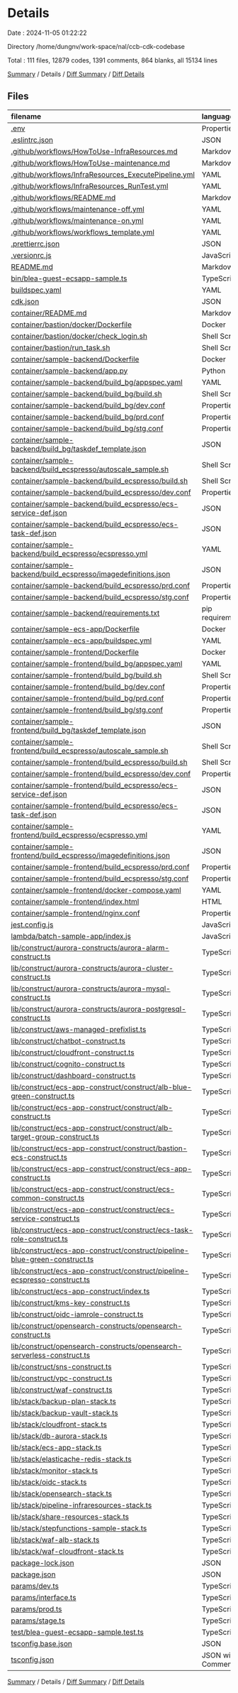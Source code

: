 # Details

Date : 2024-11-05 01:22:22

Directory /home/dungnv/work-space/nal/ccb-cdk-codebase

Total : 111 files,  12879 codes, 1391 comments, 864 blanks, all 15134 lines

[Summary](results.md) / Details / [Diff Summary](diff.md) / [Diff Details](diff-details.md)

## Files
| filename | language | code | comment | blank | total |
| :--- | :--- | ---: | ---: | ---: | ---: |
| [.env](/.env) | Properties | 2 | 0 | 1 | 3 |
| [.eslintrc.json](/.eslintrc.json) | JSON | 11 | 0 | 1 | 12 |
| [.github/workflows/HowToUse-InfraResources.md](/.github/workflows/HowToUse-InfraResources.md) | Markdown | 52 | 0 | 23 | 75 |
| [.github/workflows/HowToUse-maintenance.md](/.github/workflows/HowToUse-maintenance.md) | Markdown | 32 | 0 | 17 | 49 |
| [.github/workflows/InfraResources_ExecutePipeline.yml](/.github/workflows/InfraResources_ExecutePipeline.yml) | YAML | 33 | 0 | 5 | 38 |
| [.github/workflows/InfraResources_RunTest.yml](/.github/workflows/InfraResources_RunTest.yml) | YAML | 21 | 3 | 6 | 30 |
| [.github/workflows/README.md](/.github/workflows/README.md) | Markdown | 56 | 0 | 25 | 81 |
| [.github/workflows/maintenance-off.yml](/.github/workflows/maintenance-off.yml) | YAML | 51 | 5 | 12 | 68 |
| [.github/workflows/maintenance-on.yml](/.github/workflows/maintenance-on.yml) | YAML | 51 | 5 | 12 | 68 |
| [.github/workflows/workflows_template.yml](/.github/workflows/workflows_template.yml) | YAML | 19 | 21 | 10 | 50 |
| [.prettierrc.json](/.prettierrc.json) | JSON | 7 | 0 | 1 | 8 |
| [.versionrc.js](/.versionrc.js) | JavaScript | 11 | 0 | 1 | 12 |
| [README.md](/README.md) | Markdown | 2 | 0 | 2 | 4 |
| [bin/blea-guest-ecsapp-sample.ts](/bin/blea-guest-ecsapp-sample.ts) | TypeScript | 152 | 70 | 32 | 254 |
| [buildspec.yaml](/buildspec.yaml) | YAML | 16 | 4 | 2 | 22 |
| [cdk.json](/cdk.json) | JSON | 6 | 0 | 1 | 7 |
| [container/README.md](/container/README.md) | Markdown | 60 | 0 | 8 | 68 |
| [container/bastion/docker/Dockerfile](/container/bastion/docker/Dockerfile) | Docker | 9 | 1 | 5 | 15 |
| [container/bastion/docker/check_login.sh](/container/bastion/docker/check_login.sh) | Shell Script | 15 | 1 | 3 | 19 |
| [container/bastion/run_task.sh](/container/bastion/run_task.sh) | Shell Script | 54 | 7 | 12 | 73 |
| [container/sample-backend/Dockerfile](/container/sample-backend/Dockerfile) | Docker | 10 | 0 | 8 | 18 |
| [container/sample-backend/app.py](/container/sample-backend/app.py) | Python | 7 | 0 | 4 | 11 |
| [container/sample-backend/build_bg/appspec.yaml](/container/sample-backend/build_bg/appspec.yaml) | YAML | 9 | 0 | 1 | 10 |
| [container/sample-backend/build_bg/build.sh](/container/sample-backend/build_bg/build.sh) | Shell Script | 87 | 14 | 14 | 115 |
| [container/sample-backend/build_bg/dev.conf](/container/sample-backend/build_bg/dev.conf) | Properties | 3 | 1 | 0 | 4 |
| [container/sample-backend/build_bg/prd.conf](/container/sample-backend/build_bg/prd.conf) | Properties | 3 | 1 | 0 | 4 |
| [container/sample-backend/build_bg/stg.conf](/container/sample-backend/build_bg/stg.conf) | Properties | 3 | 1 | 0 | 4 |
| [container/sample-backend/build_bg/taskdef_template.json](/container/sample-backend/build_bg/taskdef_template.json) | JSON | 22 | 0 | 1 | 23 |
| [container/sample-backend/build_ecspresso/autoscale_sample.sh](/container/sample-backend/build_ecspresso/autoscale_sample.sh) | Shell Script | 9 | 1 | 2 | 12 |
| [container/sample-backend/build_ecspresso/build.sh](/container/sample-backend/build_ecspresso/build.sh) | Shell Script | 74 | 14 | 14 | 102 |
| [container/sample-backend/build_ecspresso/dev.conf](/container/sample-backend/build_ecspresso/dev.conf) | Properties | 6 | 2 | 1 | 9 |
| [container/sample-backend/build_ecspresso/ecs-service-def.json](/container/sample-backend/build_ecspresso/ecs-service-def.json) | JSON | 59 | 0 | 1 | 60 |
| [container/sample-backend/build_ecspresso/ecs-task-def.json](/container/sample-backend/build_ecspresso/ecs-task-def.json) | JSON | 36 | 0 | 1 | 37 |
| [container/sample-backend/build_ecspresso/ecspresso.yml](/container/sample-backend/build_ecspresso/ecspresso.yml) | YAML | 6 | 0 | 1 | 7 |
| [container/sample-backend/build_ecspresso/imagedefinitions.json](/container/sample-backend/build_ecspresso/imagedefinitions.json) | JSON | 6 | 0 | 1 | 7 |
| [container/sample-backend/build_ecspresso/prd.conf](/container/sample-backend/build_ecspresso/prd.conf) | Properties | 6 | 2 | 1 | 9 |
| [container/sample-backend/build_ecspresso/stg.conf](/container/sample-backend/build_ecspresso/stg.conf) | Properties | 6 | 2 | 1 | 9 |
| [container/sample-backend/requirements.txt](/container/sample-backend/requirements.txt) | pip requirements | 1 | 0 | 0 | 1 |
| [container/sample-ecs-app/Dockerfile](/container/sample-ecs-app/Dockerfile) | Docker | 1 | 0 | 1 | 2 |
| [container/sample-ecs-app/buildspec.yml](/container/sample-ecs-app/buildspec.yml) | YAML | 17 | 0 | 2 | 19 |
| [container/sample-frontend/Dockerfile](/container/sample-frontend/Dockerfile) | Docker | 5 | 2 | 4 | 11 |
| [container/sample-frontend/build_bg/appspec.yaml](/container/sample-frontend/build_bg/appspec.yaml) | YAML | 9 | 0 | 1 | 10 |
| [container/sample-frontend/build_bg/build.sh](/container/sample-frontend/build_bg/build.sh) | Shell Script | 87 | 14 | 14 | 115 |
| [container/sample-frontend/build_bg/dev.conf](/container/sample-frontend/build_bg/dev.conf) | Properties | 3 | 1 | 0 | 4 |
| [container/sample-frontend/build_bg/prd.conf](/container/sample-frontend/build_bg/prd.conf) | Properties | 3 | 1 | 0 | 4 |
| [container/sample-frontend/build_bg/stg.conf](/container/sample-frontend/build_bg/stg.conf) | Properties | 3 | 1 | 0 | 4 |
| [container/sample-frontend/build_bg/taskdef_template.json](/container/sample-frontend/build_bg/taskdef_template.json) | JSON | 22 | 0 | 1 | 23 |
| [container/sample-frontend/build_ecspresso/autoscale_sample.sh](/container/sample-frontend/build_ecspresso/autoscale_sample.sh) | Shell Script | 9 | 1 | 2 | 12 |
| [container/sample-frontend/build_ecspresso/build.sh](/container/sample-frontend/build_ecspresso/build.sh) | Shell Script | 74 | 16 | 14 | 104 |
| [container/sample-frontend/build_ecspresso/dev.conf](/container/sample-frontend/build_ecspresso/dev.conf) | Properties | 6 | 2 | 1 | 9 |
| [container/sample-frontend/build_ecspresso/ecs-service-def.json](/container/sample-frontend/build_ecspresso/ecs-service-def.json) | JSON | 50 | 0 | 1 | 51 |
| [container/sample-frontend/build_ecspresso/ecs-task-def.json](/container/sample-frontend/build_ecspresso/ecs-task-def.json) | JSON | 36 | 0 | 1 | 37 |
| [container/sample-frontend/build_ecspresso/ecspresso.yml](/container/sample-frontend/build_ecspresso/ecspresso.yml) | YAML | 6 | 0 | 1 | 7 |
| [container/sample-frontend/build_ecspresso/imagedefinitions.json](/container/sample-frontend/build_ecspresso/imagedefinitions.json) | JSON | 6 | 0 | 1 | 7 |
| [container/sample-frontend/build_ecspresso/prd.conf](/container/sample-frontend/build_ecspresso/prd.conf) | Properties | 6 | 2 | 1 | 9 |
| [container/sample-frontend/build_ecspresso/stg.conf](/container/sample-frontend/build_ecspresso/stg.conf) | Properties | 6 | 2 | 1 | 9 |
| [container/sample-frontend/docker-compose.yaml](/container/sample-frontend/docker-compose.yaml) | YAML | 15 | 0 | 3 | 18 |
| [container/sample-frontend/index.html](/container/sample-frontend/index.html) | HTML | 1 | 0 | 1 | 2 |
| [container/sample-frontend/nginx.conf](/container/sample-frontend/nginx.conf) | Properties | 18 | 0 | 3 | 21 |
| [jest.config.js](/jest.config.js) | JavaScript | 7 | 0 | 1 | 8 |
| [lambda/batch-sample-app/index.js](/lambda/batch-sample-app/index.js) | JavaScript | 8 | 0 | 1 | 9 |
| [lib/construct/aurora-constructs/aurora-alarm-construct.ts](/lib/construct/aurora-constructs/aurora-alarm-construct.ts) | TypeScript | 49 | 36 | 8 | 93 |
| [lib/construct/aurora-constructs/aurora-cluster-construct.ts](/lib/construct/aurora-constructs/aurora-cluster-construct.ts) | TypeScript | 86 | 67 | 26 | 179 |
| [lib/construct/aurora-constructs/aurora-mysql-construct.ts](/lib/construct/aurora-constructs/aurora-mysql-construct.ts) | TypeScript | 34 | 3 | 5 | 42 |
| [lib/construct/aurora-constructs/aurora-postgresql-construct.ts](/lib/construct/aurora-constructs/aurora-postgresql-construct.ts) | TypeScript | 33 | 3 | 5 | 41 |
| [lib/construct/aws-managed-prefixlist.ts](/lib/construct/aws-managed-prefixlist.ts) | TypeScript | 35 | 5 | 6 | 46 |
| [lib/construct/chatbot-construct.ts](/lib/construct/chatbot-construct.ts) | TypeScript | 28 | 17 | 5 | 50 |
| [lib/construct/cloudfront-construct.ts](/lib/construct/cloudfront-construct.ts) | TypeScript | 130 | 54 | 17 | 201 |
| [lib/construct/cognito-construct.ts](/lib/construct/cognito-construct.ts) | TypeScript | 52 | 25 | 13 | 90 |
| [lib/construct/dashboard-construct.ts](/lib/construct/dashboard-construct.ts) | TypeScript | 843 | 104 | 19 | 966 |
| [lib/construct/ecs-app-construct/construct/alb-blue-green-construct.ts](/lib/construct/ecs-app-construct/construct/alb-blue-green-construct.ts) | TypeScript | 228 | 57 | 23 | 308 |
| [lib/construct/ecs-app-construct/construct/alb-construct.ts](/lib/construct/ecs-app-construct/construct/alb-construct.ts) | TypeScript | 184 | 38 | 21 | 243 |
| [lib/construct/ecs-app-construct/construct/alb-target-group-construct.ts](/lib/construct/ecs-app-construct/construct/alb-target-group-construct.ts) | TypeScript | 65 | 24 | 8 | 97 |
| [lib/construct/ecs-app-construct/construct/bastion-ecs-construct.ts](/lib/construct/ecs-app-construct/construct/bastion-ecs-construct.ts) | TypeScript | 87 | 32 | 15 | 134 |
| [lib/construct/ecs-app-construct/construct/ecs-app-construct.ts](/lib/construct/ecs-app-construct/construct/ecs-app-construct.ts) | TypeScript | 93 | 38 | 16 | 147 |
| [lib/construct/ecs-app-construct/construct/ecs-common-construct.ts](/lib/construct/ecs-app-construct/construct/ecs-common-construct.ts) | TypeScript | 79 | 21 | 14 | 114 |
| [lib/construct/ecs-app-construct/construct/ecs-service-construct.ts](/lib/construct/ecs-app-construct/construct/ecs-service-construct.ts) | TypeScript | 62 | 46 | 14 | 122 |
| [lib/construct/ecs-app-construct/construct/ecs-task-role-construct.ts](/lib/construct/ecs-app-construct/construct/ecs-task-role-construct.ts) | TypeScript | 48 | 19 | 8 | 75 |
| [lib/construct/ecs-app-construct/construct/pipeline-blue-green-construct.ts](/lib/construct/ecs-app-construct/construct/pipeline-blue-green-construct.ts) | TypeScript | 70 | 18 | 13 | 101 |
| [lib/construct/ecs-app-construct/construct/pipeline-ecspresso-construct.ts](/lib/construct/ecs-app-construct/construct/pipeline-ecspresso-construct.ts) | TypeScript | 176 | 46 | 15 | 237 |
| [lib/construct/ecs-app-construct/index.ts](/lib/construct/ecs-app-construct/index.ts) | TypeScript | 252 | 81 | 23 | 356 |
| [lib/construct/kms-key-construct.ts](/lib/construct/kms-key-construct.ts) | TypeScript | 30 | 2 | 6 | 38 |
| [lib/construct/oidc-iamrole-construct.ts](/lib/construct/oidc-iamrole-construct.ts) | TypeScript | 34 | 12 | 5 | 51 |
| [lib/construct/opensearch-constructs/opensearch-construct.ts](/lib/construct/opensearch-constructs/opensearch-construct.ts) | TypeScript | 54 | 69 | 16 | 139 |
| [lib/construct/opensearch-constructs/opensearch-serverless-construct.ts](/lib/construct/opensearch-constructs/opensearch-serverless-construct.ts) | TypeScript | 60 | 57 | 10 | 127 |
| [lib/construct/sns-construct.ts](/lib/construct/sns-construct.ts) | TypeScript | 32 | 8 | 6 | 46 |
| [lib/construct/vpc-construct.ts](/lib/construct/vpc-construct.ts) | TypeScript | 135 | 25 | 20 | 180 |
| [lib/construct/waf-construct.ts](/lib/construct/waf-construct.ts) | TypeScript | 260 | 98 | 18 | 376 |
| [lib/stack/backup-plan-stack.ts](/lib/stack/backup-plan-stack.ts) | TypeScript | 42 | 0 | 6 | 48 |
| [lib/stack/backup-vault-stack.ts](/lib/stack/backup-vault-stack.ts) | TypeScript | 16 | 0 | 6 | 22 |
| [lib/stack/cloudfront-stack.ts](/lib/stack/cloudfront-stack.ts) | TypeScript | 28 | 0 | 5 | 33 |
| [lib/stack/db-aurora-stack.ts](/lib/stack/db-aurora-stack.ts) | TypeScript | 52 | 4 | 11 | 67 |
| [lib/stack/ecs-app-stack.ts](/lib/stack/ecs-app-stack.ts) | TypeScript | 45 | 0 | 5 | 50 |
| [lib/stack/elasticache-redis-stack.ts](/lib/stack/elasticache-redis-stack.ts) | TypeScript | 107 | 8 | 12 | 127 |
| [lib/stack/monitor-stack.ts](/lib/stack/monitor-stack.ts) | TypeScript | 36 | 2 | 4 | 42 |
| [lib/stack/oidc-stack.ts](/lib/stack/oidc-stack.ts) | TypeScript | 39 | 2 | 5 | 46 |
| [lib/stack/opensearch-stack.ts](/lib/stack/opensearch-stack.ts) | TypeScript | 40 | 12 | 8 | 60 |
| [lib/stack/pipeline-infraresources-stack.ts](/lib/stack/pipeline-infraresources-stack.ts) | TypeScript | 100 | 0 | 12 | 112 |
| [lib/stack/share-resources-stack.ts](/lib/stack/share-resources-stack.ts) | TypeScript | 40 | 2 | 10 | 52 |
| [lib/stack/stepfunctions-sample-stack.ts](/lib/stack/stepfunctions-sample-stack.ts) | TypeScript | 112 | 3 | 13 | 128 |
| [lib/stack/waf-alb-stack.ts](/lib/stack/waf-alb-stack.ts) | TypeScript | 25 | 0 | 6 | 31 |
| [lib/stack/waf-cloudfront-stack.ts](/lib/stack/waf-cloudfront-stack.ts) | TypeScript | 38 | 1 | 5 | 44 |
| [package-lock.json](/package-lock.json) | JSON | 6,491 | 0 | 1 | 6,492 |
| [package.json](/package.json) | JSON | 59 | 0 | 1 | 60 |
| [params/dev.ts](/params/dev.ts) | TypeScript | 204 | 29 | 26 | 259 |
| [params/interface.ts](/params/interface.ts) | TypeScript | 158 | 0 | 20 | 178 |
| [params/prod.ts](/params/prod.ts) | TypeScript | 206 | 57 | 23 | 286 |
| [params/stage.ts](/params/stage.ts) | TypeScript | 206 | 57 | 23 | 286 |
| [test/blea-guest-ecsapp-sample.test.ts](/test/blea-guest-ecsapp-sample.test.ts) | TypeScript | 155 | 12 | 20 | 187 |
| [tsconfig.base.json](/tsconfig.base.json) | JSON | 22 | 0 | 1 | 23 |
| [tsconfig.json](/tsconfig.json) | JSON with Comments | 8 | 0 | 1 | 9 |

[Summary](results.md) / Details / [Diff Summary](diff.md) / [Diff Details](diff-details.md)